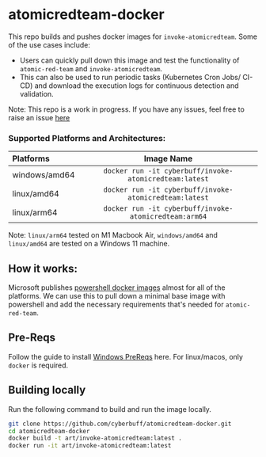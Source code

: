 # atomicredteam-docker

This repo builds and pushes docker images for `invoke-atomicredteam`. Some of the use cases include:

- Users can quickly pull down this image and test the functionality of `atomic-red-team` and `invoke-atomicredteam`.
- This can also be used to run periodic tasks (Kubernetes Cron Jobs/ CI-CD) and download the execution logs for continuous detection and validation.

Note: This repo is a work in progress. If you have any issues, feel free to raise an issue [here](https://github.com/cyberbuff/atomicredteam-docker/issues/new?labels=bug)

### Supported Platforms and Architectures:

| Platforms   |              Image Name              |
| :---------- | :----------------------------------: |
| windows/amd64 | `docker run -it cyberbuff/invoke-atomicredteam:latest` |
| linux/amd64 | `docker run -it cyberbuff/invoke-atomicredteam:latest` |
| linux/arm64 | `docker run -it cyberbuff/invoke-atomicredteam:arm64` |


Note: `linux/arm64` tested on M1 Macbook Air, `windows/amd64` and `linux/amd64` are tested on a Windows 11 machine. 

## How it works:

Microsoft publishes [powershell docker images](https://hub.docker.com/_/microsoft-powershell) almost for all of the platforms. We can use this to pull down a minimal base image with powershell and add the necessary requirements that's needed for `atomic-red-team`.


## Pre-Reqs
Follow the guide to install [Windows PreReqs](https://learn.microsoft.com/en-us/virtualization/windowscontainers/quick-start/set-up-environment?tabs=dockerce) here. For linux/macos, only `docker` is required. 

## Building locally

Run the following command to build and run the image locally.

```sh
git clone https://github.com/cyberbuff/atomicredteam-docker.git
cd atomicredteam-docker
docker build -t art/invoke-atomicredteam:latest .
docker run -it art/invoke-atomicredteam:latest
```
